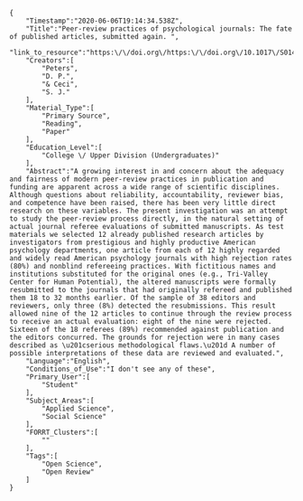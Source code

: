 
    {
        "Timestamp":"2020-06-06T19:14:34.538Z",
        "Title":"Peer-review practices of psychological journals: The fate of published articles, submitted again. ",
        "link_to_resource":"https:\/\/doi.org\/https:\/\/doi.org\/10.1017\/S0140525X00011183",
        "Creators":[
            "Peters",
            "D. P.",
            "& Ceci",
            "S. J."
        ],
        "Material_Type":[
            "Primary Source",
            "Reading",
            "Paper"
        ],
        "Education_Level":[
            "College \/ Upper Division (Undergraduates)"
        ],
        "Abstract":"A growing interest in and concern about the adequacy and fairness of modern peer-review practices in publication and funding are apparent across a wide range of scientific disciplines. Although questions about reliability, accountability, reviewer bias, and competence have been raised, there has been very little direct research on these variables. The present investigation was an attempt to study the peer-review process directly, in the natural setting of actual journal referee evaluations of submitted manuscripts. As test materials we selected 12 already published research articles by investigators from prestigious and highly productive American psychology departments, one article from each of 12 highly regarded and widely read American psychology journals with high rejection rates (80%) and nonblind refereeing practices. With fictitious names and institutions substituted for the original ones (e.g., Tri-Valley Center for Human Potential), the altered manuscripts were formally resubmitted to the journals that had originally refereed and published them 18 to 32 months earlier. Of the sample of 38 editors and reviewers, only three (8%) detected the resubmissions. This result allowed nine of the 12 articles to continue through the review process to receive an actual evaluation: eight of the nine were rejected. Sixteen of the 18 referees (89%) recommended against publication and the editors concurred. The grounds for rejection were in many cases described as \u201cserious methodological flaws.\u201d A number of possible interpretations of these data are reviewed and evaluated.",
        "Language":"English",
        "Conditions_of_Use":"I don't see any of these",
        "Primary_User":[
            "Student"
        ],
        "Subject_Areas":[
            "Applied Science",
            "Social Science"
        ],
        "FORRT_Clusters":[
            ""
        ],
        "Tags":[
            "Open Science",
            "Open Review"
        ]
    }
